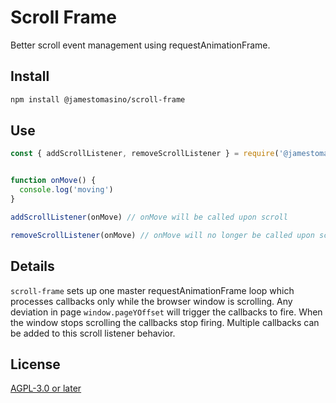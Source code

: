# Scroll Frame

Better scroll event management using requestAnimationFrame.

## Install

```bash
npm install @jamestomasino/scroll-frame
```

## Use

```js
const { addScrollListener, removeScrollListener } = require('@jamestomasino/scroll-frame');


function onMove() {
  console.log('moving')
}

addScrollListener(onMove) // onMove will be called upon scroll

removeScrollListener(onMove) // onMove will no longer be called upon scroll
```

## Details

`scroll-frame` sets up one master requestAnimationFrame loop which processes callbacks only while the browser window is scrolling. Any deviation in page `window.pageYOffset` will trigger the callbacks to fire. When the window stops scrolling the callbacks stop firing. Multiple callbacks can be added to this scroll listener behavior.

## License

[AGPL-3.0 or later](LICENSE)
